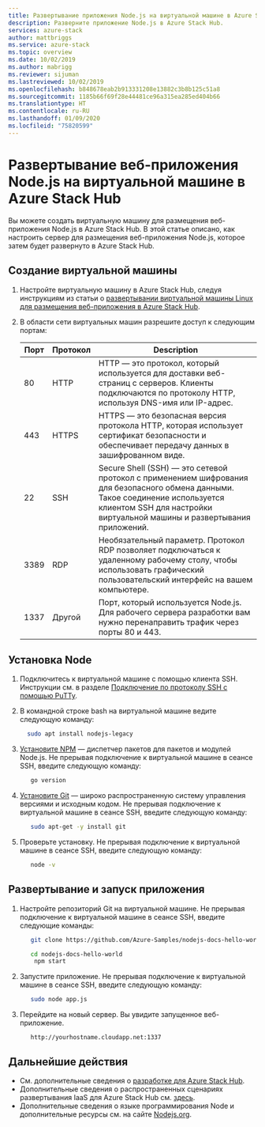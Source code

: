 ```yaml
---
title: Развертывание приложения Node.js на виртуальной машине в Azure Stack Hub | Документация Майкрософт
description: Разверните приложение Node.js в Azure Stack Hub.
services: azure-stack
author: mattbriggs
ms.service: azure-stack
ms.topic: overview
ms.date: 10/02/2019
ms.author: mabrigg
ms.reviewer: sijuman
ms.lastreviewed: 10/02/2019
ms.openlocfilehash: b848678eab2b913331208e13882c3b8b125c51a8
ms.sourcegitcommit: 1185b66f69f28e44481ce96a315ea285ed404b66
ms.translationtype: HT
ms.contentlocale: ru-RU
ms.lasthandoff: 01/09/2020
ms.locfileid: "75820599"
---
```

# <a name="deploy-a-nodejs-web-app-to-a-vm-in-azure-stack-hub"></a>Развертывание веб-приложения Node.js на виртуальной машине в Azure Stack Hub

Вы можете создать виртуальную машину для размещения веб-приложения Node.js в Azure Stack Hub. В этой статье описано, как настроить сервер для размещения веб-приложения Node.js, которое затем будет развернуто в Azure Stack Hub.

## <a name="create-a-vm"></a>Создание виртуальной машины

1. Настройте виртуальную машину в Azure Stack Hub, следуя инструкциям из статьи о [развертывании виртуальной машины Linux для размещения веб-приложения в Azure Stack Hub](azure-stack-dev-start-howto-deploy-linux.md).

2. В области сети виртуальных машин разрешите доступ к следующим портам:

    | Порт | Протокол | Description |
    | --- | --- | --- |
    | 80 | HTTP | HTTP — это протокол, который используется для доставки веб-страниц с серверов. Клиенты подключаются по протоколу HTTP, используя DNS-имя или IP-адрес. |
    | 443 | HTTPS | HTTPS — это безопасная версия протокола HTTP, которая использует сертификат безопасности и обеспечивает передачу данных в зашифрованном виде. |
    | 22 | SSH | Secure Shell (SSH) — это сетевой протокол с применением шифрования для безопасного обмена данными. Такое соединение используется клиентом SSH для настройки виртуальной машины и развертывания приложений. |
    | 3389 | RDP | Необязательный параметр. Протокол RDP позволяет подключаться к удаленному рабочему столу, чтобы использовать графический пользовательский интерфейс на вашем компьютере.   |
    | 1337 | Другой | Порт, который используется Node.js. Для рабочего сервера разработки вам нужно перенаправить трафик через порты 80 и 443. |

## <a name="install-node"></a>Установка Node

1. Подключитесь к виртуальной машине c помощью клиента SSH. Инструкции см. в разделе [Подключение по протоколу SSH с помощью PuTTy](azure-stack-dev-start-howto-ssh-public-key.md#connect-with-ssh-by-using-putty).

1. В командной строке bash на виртуальной машине ведите следующую команду:

    ```bash  
      sudo apt install nodejs-legacy
    ```

2. [Установите NPM](https://www.npmjs.com/) — диспетчер пакетов для пакетов и модулей Node.js. Не прерывая подключение к виртуальной машине в сеансе SSH, введите следующую команду:

    ```bash  
       go version
    ```

3. [Установите Git](https://git-scm.com) — широко распространенную систему управления версиями и исходным кодом. Не прерывая подключение к виртуальной машине в сеансе SSH, введите следующую команду:

    ```bash  
       sudo apt-get -y install git
    ```

3. Проверьте установку. Не прерывая подключение к виртуальной машине в сеансе SSH, введите следующую команду:

    ```bash  
       node -v
    ```

## <a name="deploy-and-run-the-app"></a>Развертывание и запуск приложения

1. Настройте репозиторий Git на виртуальной машине. Не прерывая подключение к виртуальной машине в сеансе SSH, введите следующие команды:

    ```bash  
       git clone https://github.com/Azure-Samples/nodejs-docs-hello-world.git
    
       cd nodejs-docs-hello-world
        npm start
    ```

2. Запустите приложение. Не прерывая подключение к виртуальной машине в сеансе SSH, введите следующую команду:

    ```bash  
       sudo node app.js
    ```

3. Перейдите на новый сервер. Вы увидите запущенное веб-приложение.

    ```HTTP  
       http://yourhostname.cloudapp.net:1337
    ```

## <a name="next-steps"></a>Дальнейшие действия

- См. дополнительные сведения о [разработке для Azure Stack Hub](azure-stack-dev-start.md).
- Дополнительные сведения о распространенных сценариях развертывания IaaS для Azure Stack Hub см. [здесь](azure-stack-dev-start-deploy-app.md).
- Дополнительные сведения о языке программирования Node и дополнительные ресурсы см. на сайте [Nodejs.org](https://nodejs.org).
